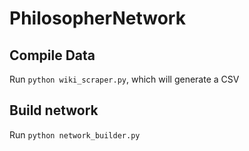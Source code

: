 # PhilosopherNetwork

## Compile Data

Run `python wiki_scraper.py`, which will generate a CSV

## Build network

Run `python network_builder.py`
